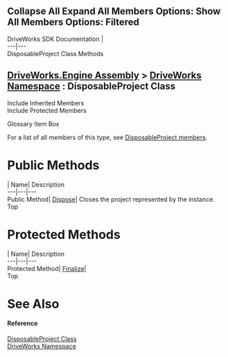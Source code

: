 Collapse All Expand All Members Options: Show All  Members Options: Filtered   
---  
DriveWorks SDK Documentation  |   
---|---  
DisposableProject Class Methods   
  
[DriveWorks.Engine Assembly](topic2156.md) > [DriveWorks Namespace](topic2159.md) : DisposableProject Class  
---  
  
Include Inherited Members    
Include Protected Members    


Glossary Item Box

For a list of all members of this type, see [DisposableProject members](topic2729.md).

# Public Methods

| Name| Description  
---|---|---  
Public Method| [Dispose](topic2735.md)| Closes the project represented by the instance.   
Top

# Protected Methods

| Name| Description  
---|---|---  
Protected Method| [Finalize](topic2736.md)|   
Top

# See Also

#### Reference

[DisposableProject Class](topic2728.md)   
[DriveWorks Namespace](topic2159.md)


